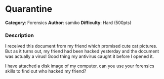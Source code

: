 # Quarantine
**Category**: Forensics
**Author**: samiko
**Difficulty**: Hard (500pts)

### Description
I received this document from my friend which promised cute cat pictures. But as it turns out, my friend had been hacked yesterday and the document was actually a virus! Good thing my antivirus caught it before I opened it.

I have attached a disk image of my computer, can you use your forensics skills to find out who hacked my friend?